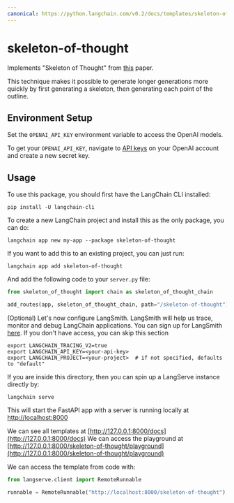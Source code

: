 ```yaml
---
canonical: https://python.langchain.com/v0.2/docs/templates/skeleton-of-thought/
---
```


# skeleton-of-thought

Implements "Skeleton of Thought" from [this](https://sites.google.com/view/sot-llm) paper.

This technique makes it possible to generate longer generations more quickly by first generating a skeleton, then generating each point of the outline.

## Environment Setup

Set the `OPENAI_API_KEY` environment variable to access the OpenAI models.

To get your `OPENAI_API_KEY`, navigate to [API keys](https://platform.openai.com/account/api-keys) on your OpenAI account and create a new secret key.

## Usage

To use this package, you should first have the LangChain CLI installed:

```shell
pip install -U langchain-cli
```

To create a new LangChain project and install this as the only package, you can do:

```shell
langchain app new my-app --package skeleton-of-thought
```

If you want to add this to an existing project, you can just run:

```shell
langchain app add skeleton-of-thought
```

And add the following code to your `server.py` file:
```python
from skeleton_of_thought import chain as skeleton_of_thought_chain

add_routes(app, skeleton_of_thought_chain, path="/skeleton-of-thought")
```

(Optional) Let's now configure LangSmith. 
LangSmith will help us trace, monitor and debug LangChain applications. 
You can sign up for LangSmith [here](https://smith.langchain.com/). 
If you don't have access, you can skip this section


```shell
export LANGCHAIN_TRACING_V2=true
export LANGCHAIN_API_KEY=<your-api-key>
export LANGCHAIN_PROJECT=<your-project>  # if not specified, defaults to "default"
```

If you are inside this directory, then you can spin up a LangServe instance directly by:

```shell
langchain serve
```

This will start the FastAPI app with a server is running locally at 
[http://localhost:8000](http://localhost:8000)

We can see all templates at [http://127.0.0.1:8000/docs](http://127.0.0.1:8000/docs)
We can access the playground at [http://127.0.0.1:8000/skeleton-of-thought/playground](http://127.0.0.1:8000/skeleton-of-thought/playground)  

We can access the template from code with:

```python
from langserve.client import RemoteRunnable

runnable = RemoteRunnable("http://localhost:8000/skeleton-of-thought")
```